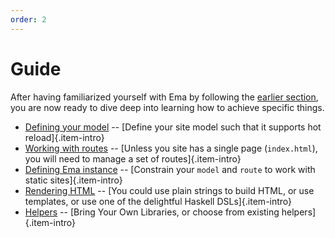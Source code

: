 ```yaml
---
order: 2
---
```


# Guide

After having familiarized yourself with Ema by following the [earlier section](start.md), you are now ready to dive deep into learning how to achieve specific things.

* [Defining your model](guide/model.md) -- [Define your site model such that it supports hot reload]{.item-intro}
* [Working with routes](guide/routes.md) -- [Unless you site has a single page (`index.html`), you will need to manage a set of routes]{.item-intro}
* [Defining Ema instance](guide/class.md) -- [Constrain your `model` and `route` to work with static sites]{.item-intro}
* [Rendering HTML](guide/render.md) -- [You could use plain strings to build HTML, or use templates, or use one of the delightful Haskell DSLs]{.item-intro}
* [Helpers](guide/helpers.md) -- [Bring Your Own Libraries, or choose from existing helpers]{.item-intro}

